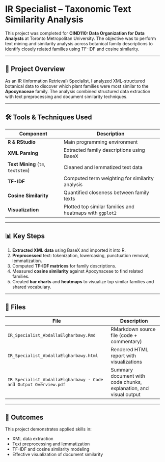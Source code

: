 # IR Specialist – Taxonomic Text Similarity Analysis

This project was completed for **CIND110: Data Organization for Data Analysts** at Toronto Metropolitan University. The objective was to perform text mining and similarity analysis across botanical family descriptions to identify closely related families using TF-IDF and cosine similarity.

---

## 🧠 Project Overview

As an IR (Information Retrieval) Specialist, I analyzed XML-structured botanical data to discover which plant families were most similar to the **Apocynaceae** family. The analysis combined structured data extraction with text preprocessing and document similarity techniques.

---

## 🛠 Tools & Techniques Used

| Component | Description |
|----------|-------------|
| **R & RStudio** | Main programming environment |
| **XML Parsing** | Extracted family descriptions using BaseX |
| **Text Mining** (`tm`, `textstem`) | Cleaned and lemmatized text data |
| **TF-IDF** | Computed term weighting for similarity analysis |
| **Cosine Similarity** | Quantified closeness between family texts |
| **Visualization** | Plotted top similar families and heatmaps with `ggplot2` |

---

## 📊 Key Steps

1. **Extracted XML data** using BaseX and imported it into R.
2. **Preprocessed** text: tokenization, lowercasing, punctuation removal, lemmatization.
3. Computed **TF-IDF matrices** for family descriptions.
4. Measured **cosine similarity** against Apocynaceae to find related families.
5. Created **bar charts** and **heatmaps** to visualize top similar families and shared vocabulary.

---

## 📂 Files

| File | Description |
|------|-------------|
| `IR_Specialist_AbdallaElgharbawy.Rmd` | RMarkdown source file (code + commentary) |
| `IR_Specialist_AbdallaElgharbawy.html` | Rendered HTML report with visualizations |
| `IR_Specialist_AbdallaElgharbawy - Code and Output Overview.pdf` | Summary document with code chunks, explanation, and visual output |

---

## 🚀 Outcomes

This project demonstrates applied skills in:
- XML data extraction
- Text preprocessing and lemmatization
- TF-IDF and cosine similarity modeling
- Effective visualization of document similarity

